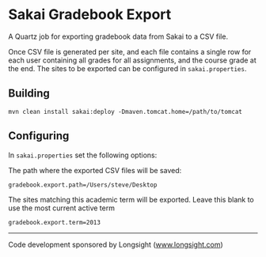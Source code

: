 # Sakai Gradebook Export
A Quartz job for exporting gradebook data from Sakai to a CSV file.

Once CSV file is generated per site, and each file contains a single row for each user containing all grades for all assignments, and the course grade at the end. The sites to be exported can be configured in ``sakai.properties``.

## Building
```
mvn clean install sakai:deploy -Dmaven.tomcat.home=/path/to/tomcat
```

## Configuring

In ``sakai.properties`` set the following options:

The path where the exported CSV files will be saved:
```
gradebook.export.path=/Users/steve/Desktop
```

The sites matching this academic term will be exported. Leave this blank to use the most current active term
```
gradebook.export.term=2013
```

---
Code development sponsored by Longsight (www.longsight.com)

